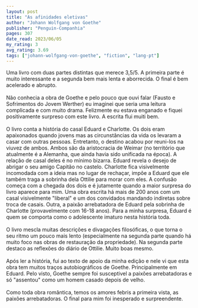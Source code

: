 ```yaml
---
layout: post
title: "As afinidades eletivas"
author: "Johann Wolfgang von Goethe"
publisher: "Penguin-Companhia"
pages: 307
date_read: 2023/06/05
my_rating: 3
avg_rating: 3.69
tags: ["johann-wolfgang-von-goethe", "fiction", "lang-pt"]
---
```


Uma livro com duas partes distintas que merece 3,5/5. A primeira parte é muito interessante e a segunda bem mais lenta e aborrecida. O final é bem acelerado e abrupto. <br/><br/>Não conhecia a obra de Goethe e pelo pouco que ouvi falar (Fausto e Sofrimentos do Jovem Werther) eu imaginei que seria uma leitura complicada e com muito drama. Felizmente eu estava enganado e fiquei positivamente surpreso com este livro. A escrita flui muiti bem.<br/><br/>O livro conta a história do casal Eduard e Charlotte. Os dois eram apaixonados quando jovens mas as circunstâncias da vida os levaram a casar com outras pessoas. Entretanto,  o destino acabou por reuni-los na viuvez de ambos. Ambos são da aristocracia de Weimar (no território que atualmente é a Alemanha, que ainda havia sido unificada na época). A relação de casal deles é no mínimo bizarra. Eduard revela o desejo de abrigar o seu amigo Capitão no castelo. Charlotte fica visivelmente incomodada com a ideia mas no lugar de rechaçar, impõe a Eduard que ele também traga a sobrinha dela Ottilie para morar com eles. A confusão começa com a chegada dos dois e é jutamente quando a maior surpresa do livro aparece para mim. Uma obra escrita há mais de 200 anos com um casal visivelmente "liberal" e um dos convidados mandando indiretas sobre troca de casais. Outra, a paixão arrebatadora de Eduard pela sobrinha de Charlotte (provavelmente com 16-18 anos). Para a minha surpresa, Eduard é quem se comporta como o adolescente imaturo nesta história toda. <br/><br/>O livro mescla muitas descrições e divagações filosóficas, o que torna o seu ritmo um pouco mais lento (especialmente na segunda parte quando há muito foco nas obras de restauração da propriedade). Na segunda parte destaco as reflexões do diário de Ottilie. Muito boas mesmo.<br/><br/>Após ler a história, fui ao texto de apoio da minha edição e nele vi que esta obra tem muitos traços autobiográficos de Goethe. Principalmente em Eduard. Pelo visto, Goethe sempre foi susceptivel a paixões arrebatadoras e só "assentou" como um homem casado depois de velho. <br/><br/>Como toda obra romântica, temos os amores febris a primeira vista, as paixões arrebatadoras. O final para mim foi inesperado e surpreendente. 

